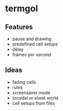 # termgol

## Features
* pause and drawing
* predefined cell setups
* delay
* frames per second

## Ideas
* fading cells
* rules
* screensaver mode
* toroidal or sheet world
* cell setups from files
